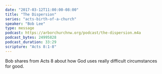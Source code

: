```yaml
---
date: "2017-03-12T11:00:00-08:00"
title: "The Dispersion"
series: "acts-birth-of-a-church"
speaker: "Bob Lee"
type: message
podcast: https://arborchurchnw.org/podcast/the-dispersion.m4a
podcast_bytes: 24995828 
podcast_duration: 33:29
scripture: "Acts 8:1-8"
---
```


Bob shares from Acts 8 about how God uses really difficult circumstances for good.